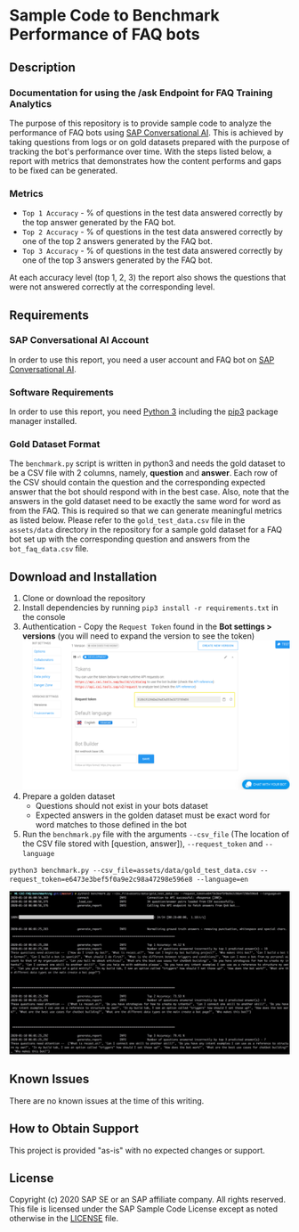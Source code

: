 # Sample Code to Benchmark Performance of FAQ bots

## Description

### Documentation for using the /ask Endpoint for FAQ Training Analytics

The purpose of this repository is to provide sample code to analyze the performance of FAQ bots using [SAP Conversational AI](https://cai.tools.sap). This is achieved by taking questions from logs or on gold datasets prepared with the purpose of tracking the bot's performance over time. With the steps listed below, a report with metrics that demonstrates how the content performs and gaps to be fixed can be generated.

### Metrics

* `Top 1 Accuracy` - % of questions in the test data answered correctly by the top answer generated by the FAQ bot.
* `Top 2 Accuracy` - % of questions in the test data answered correctly by one of the top 2 answers generated by the FAQ bot.
* `Top 3 Accuracy` - % of questions in the test data answered correctly by one of the top 3 answers generated by the FAQ bot.

At each accuracy level (top 1, 2, 3) the report also shows the questions that were not answered correctly at the corresponding level.

## Requirements

### SAP Conversational AI Account

In order to use this report, you need a user account and FAQ bot on [SAP Conversational AI](https://cai.tools.sap).

### Software Requirements

In order to use this report, you need [Python 3](https://www.python.org/downloads/) including the [pip3](https://pip.pypa.io/en/stable/) package manager installed.

### Gold Dataset Format

The `benchmark.py` script is written in python3 and needs the gold dataset to be a CSV file with 2 columns, namely, **question** and **answer**. Each row of the CSV should contain the question and the corresponding expected answer that the bot should respond with in the best case. Also, note that the answers in the gold dataset need to be exactly the same word for word as from the FAQ.   This is required so that we can generate meaningful metrics as listed below. Please refer to the `gold_test_data.csv` file in the `assets/data` directory in the repository for a sample gold dataset for a FAQ bot set up with the corresponding question and answers from the `bot_faq_data.csv` file.

## Download and Installation

1. Clone or download the repository
2. Install dependencies by running `pip3 install -r requirements.txt` in the console
3. Authentication - Copy the `Request Token` found in the **Bot settings > versions** (you will need to expand the version to see the token)
![authentication](assets/img/authentication.png)
4. Prepare a golden dataset
   - Questions should not exist in your bots dataset
   - Expected answers in the golden dataset must be exact word for word matches to those defined in the bot
5. Run the `benchmark.py` file with the arguments `--csv_file` (The location of the CSV file stored with [question, answer]), `--request_token` and `--language`

```
python3 benchmark.py --csv_file=assets/data/gold_test_data.csv --request_token=e6473e3bef5f0a9e2c98a47298e596e8 --language=en
```

![sample report](assets/img/report.jpg)

## Known Issues

There are no known issues at the time of this writing.

## How to Obtain Support

This project is provided "as-is" with no expected changes or support.

## License

Copyright (c) 2020 SAP SE or an SAP affiliate company. All rights reserved.
This file is licensed under the SAP Sample Code License except as noted otherwise in the [LICENSE](./LICENSE) file.
